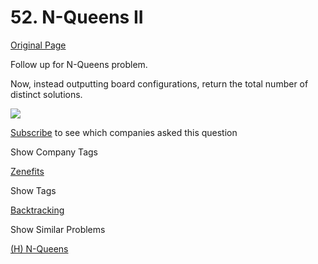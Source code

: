 # 52. N-Queens II

[Original Page](https://leetcode.com/problems/n-queens-ii/)

Follow up for N-Queens problem.

Now, instead outputting board configurations, return the total number of distinct solutions.

![](http://www.leetcode.com/wp-content/uploads/2012/03/8-queens.png)

<div>

[Subscribe](/subscribe/) to see which companies asked this question

</div>

<div>

<div id="company_tags" class="btn btn-xs btn-warning">Show Company Tags</div>

<span class="hidebutton">[Zenefits](/company/zenefits/)</span></div>

<div>

<div id="tags" class="btn btn-xs btn-warning">Show Tags</div>

<span class="hidebutton">[Backtracking](/tag/backtracking/)</span></div>

<div>

<div id="similar" class="btn btn-xs btn-warning">Show Similar Problems</div>

<span class="hidebutton">[(H) N-Queens](/problems/n-queens/)</span></div>